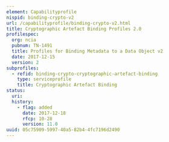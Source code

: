 ```yaml
---
element: Capabilityprofile
nispid: binding-crypto-v2
url: /capabilityprofile/binding-crypto-v2.html
title: Cryptographic Artefact Binding Profiles 2.0
profilespec:
  org: ncia
  pubnum: TN-1491
  title: Profiles for Binding Metadata to a Data Object v2
  date: 2017-12-15
  version: 2
subprofiles:
  - refid: binding-crypto-cryptographic-artefact-binding
    type: serviceprofile
    title: Cryptographic Artefact Binding
status:
  uri: 
  history: 
    - flag: added
      date: 2017-12-18
      rfcp: 10-28
      version: 11.0
uuid: 05c75909-5997-40a5-82b4-4fc7196d2490
---
```


